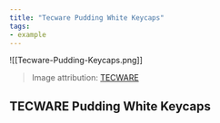 ```yaml
---
title: "Tecware Pudding White Keycaps"
tags:
- example
---
```


![[Tecware-Pudding-Keycaps.png]]

> Image attribution: [TECWARE](https://www.amazon.com/gp/product/B08N6GD5SH)

## TECWARE Pudding White Keycaps
